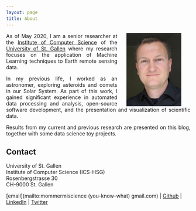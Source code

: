 ```yaml
---
layout: page
title: About
---
```


<p align="justify">
<img src="/images/moi.jpg" alt="C'est moi" align="right" hspace="25">
As of May 2020, I am a senior researcher at the
<a href="https://ics.unisg.ch/chair-aiml-borth">
Institute of Computer Science</a> of the
<a href="http://www.unisg.ch">University of St. Gallen</a> where my research 
focuses on the application of Machine Learning techniques to Earth remote
sensing data. </p>

<p align="justify">In my previous life, I worked as an astronomer,
exploring asteroids and comets in our Solar System. As part of this
work, I gained significant experience in automated data processing and
analysis, open-source software development, and the presentation and
visualization of scientific data.</p>

<p align="justify">Results from my current and previous research are
presented on this blog, together with some data science toy projects.</p>

<h2>Contact</h2>

<p>University of St. Gallen
<br>Institute of Computer Science (ICS-HSG)
<br>Rosenbergstrasse 30
<br>CH-9000 St. Gallen</p>

[email](mailto:mommermiscience (you-know-what) gmail.com) |
[Github](https://github.com/mommermi) |
[LinkedIn](https://www.linkedin.com/in/michael-mommert/) |
[Twitter](https://twitter.com/mommermi)
